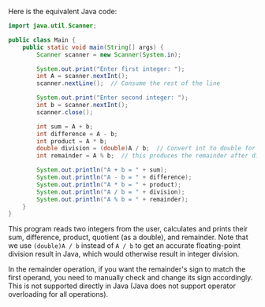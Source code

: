 Here is the equivalent Java code:

```java
import java.util.Scanner;

public class Main {
    public static void main(String[] args) {
        Scanner scanner = new Scanner(System.in);

        System.out.print("Enter first integer: ");
        int A = scanner.nextInt();
        scanner.nextLine();  // Consume the rest of the line

        System.out.print("Enter second integer: ");
        int b = scanner.nextInt();
        scanner.close();

        int sum = A + b;
        int difference = A - b;
        int product = A * b;
        double division = (double)A / b;  // Convert int to double for division
        int remainder = A % b;  // this produces the remainder after dividing 'b' into 'A'.

        System.out.println("A + b = " + sum);
        System.out.println("A - b = " + difference);
        System.out.println("A * b = " + product);
        System.out.println("A / b = " + division);
        System.out.println("A % b = " + remainder);
    }
}
```

This program reads two integers from the user, calculates and prints their sum, difference, product, quotient (as a double), and remainder. Note that we use `(double)A / b` instead of `A / b` to get an accurate floating-point division result in Java, which would otherwise result in integer division. 

In the remainder operation, if you want the remainder's sign to match the first operand, you need to manually check and change its sign accordingly. This is not supported directly in Java (Java does not support operator overloading for all operations).
